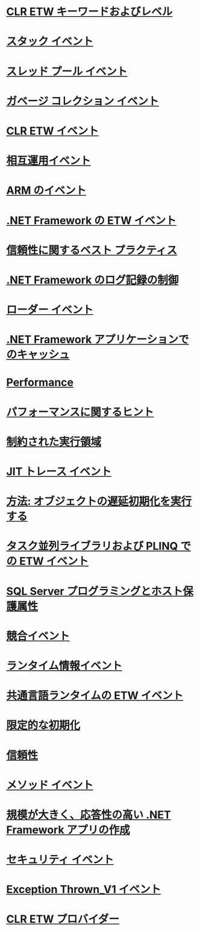 # [CLR ETW キーワードおよびレベル](clr-etw-keywords-and-levels.md)
# [スタック イベント](stack-etw-event.md)
# [スレッド プール イベント](thread-pool-etw-events.md)
# [ガベージ コレクション イベント](garbage-collection-etw-events.md)
# [CLR ETW イベント](clr-etw-events.md)
# [相互運用イベント](interop-etw-events.md)
# [ARM のイベント](application-domain-resource-monitoring-arm-etw-events.md)
# [.NET Framework の ETW イベント](etw-events.md)
# [信頼性に関するベスト プラクティス](reliability-best-practices.md)
# [.NET Framework のログ記録の制御](controlling-logging.md)
# [ローダー イベント](loader-etw-events.md)
# [.NET Framework アプリケーションでのキャッシュ](caching-in-net-framework-applications.md)
# [Performance](index.md)
# [パフォーマンスに関するヒント](performance-tips.md)
# [制約された実行領域](constrained-execution-regions.md)
# [JIT トレース イベント](jit-tracing-etw-events.md)
# [方法: オブジェクトの遅延初期化を実行する](how-to-perform-lazy-initialization-of-objects.md)
# [タスク並列ライブラリおよび PLINQ での ETW イベント](etw-events-in-task-parallel-library-and-plinq.md)
# [SQL Server プログラミングとホスト保護属性](sql-server-programming-and-host-protection-attributes.md)
# [競合イベント](contention-etw-events.md)
# [ランタイム情報イベント](runtime-information-etw-events.md)
# [共通言語ランタイムの ETW イベント](etw-events-in-the-common-language-runtime.md)
# [限定的な初期化](lazy-initialization.md)
# [信頼性](reliability.md)
# [メソッド イベント](method-etw-events.md)
# [規模が大きく、応答性の高い .NET Framework アプリの作成](writing-large-responsive-apps.md)
# [セキュリティ イベント](security-etw-events.md)
# [Exception Thrown_V1 イベント](exception-thrown-v1-etw-event.md)
# [CLR ETW プロバイダー](clr-etw-providers.md)
